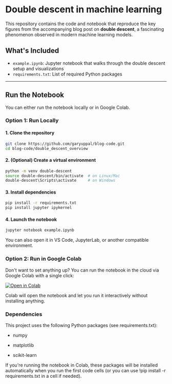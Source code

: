 # Double descent in machine learning

This repository contains the code and notebook that reproduce the key figures from the accompanying blog post on **double descent**, a fascinating phenomenon observed in modern machine learning models.

## What's Included

- `example.ipynb`: Jupyter notebook that walks through the double descent setup and visualizations
- `requirements.txt`: List of required Python packages

---

## Run the Notebook

You can either run the notebook locally or in Google Colab.

### Option 1: Run Locally

#### 1. Clone the repository

```bash
git clone https://github.com/garyuppal/blog-code.git
cd blog-code/double_descent_overview
```

#### 2. (Optional) Create a virtual environment
```bash
python -m venv double-descent
source double-descent/bin/activate  # on Linux/Mac
double-descent\Scripts\activate     # on Windows
```

#### 3. Install dependencies
```bash
pip install -r requirements.txt
pip install jupyter ipykernel
```


#### 4. Launch the notebook
```bash
jupyter notebook example.ipynb
```
You can also open it in VS Code, JupyterLab, or another compatible environment.


### Option 2: Run in Google Colab
Don't want to set anything up? You can run the notebook in the cloud via Google Colab with a single click:

[![Open in Colab](https://colab.research.google.com/assets/colab-badge.svg)](https://github.com/garyuppal/blog-code/blob/main/double_descent_overview/example.ipynb)

Colab will open the notebook and let you run it interactively without installing anything.

### Dependencies
This project uses the following Python packages (see requirements.txt):

- numpy

- matplotlib

- scikit-learn

If you're running the notebook in Colab, these packages will be installed automatically when you run the first code cells (or you can use !pip install -r requirements.txt in a cell if needed).